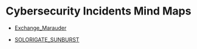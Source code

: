 # Cybersecurity Incidents Mind Maps

* [Exchange_Marauder](Exchange_Marauder)

* [SOLORIGATE_SUNBURST](SOLORIGATE_SUNBURST)